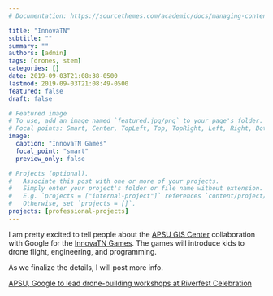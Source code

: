 ```yaml
---
# Documentation: https://sourcethemes.com/academic/docs/managing-content/

title: "InnovaTN"
subtitle: ""
summary: ""
authors: [admin]
tags: [drones, stem]
categories: []
date: 2019-09-03T21:08:38-0500
lastmod: 2019-09-03T21:08:49-0500
featured: false
draft: false

# Featured image
# To use, add an image named `featured.jpg/png` to your page's folder.
# Focal points: Smart, Center, TopLeft, Top, TopRight, Left, Right, BottomLeft, Bottom, BottomRight.
image:
  caption: "InnovaTN Games"
  focal_point: "smart"
  preview_only: false

# Projects (optional).
#   Associate this post with one or more of your projects.
#   Simply enter your project's folder or file name without extension.
#   E.g. `projects = ["internal-project"]` references `content/project/deep-learning/index.md`.
#   Otherwise, set `projects = []`.
projects: [professional-projects]
---
```


I am pretty excited to tell people about the [APSU GIS Center](http://apsugis.org) collaboration with Google for the [InnovaTN Games](http://innovatn.org). The games will introduce kids to drone flight, engineering, and programming. 

As we finalize the details, I will post more info. 


[APSU, Google to lead drone-building workshops at Riverfest Celebration](https://clarksvillenow.com/local/apsu-google-to-lead-drone-building-workshops-at-riverfest-celebration/)
